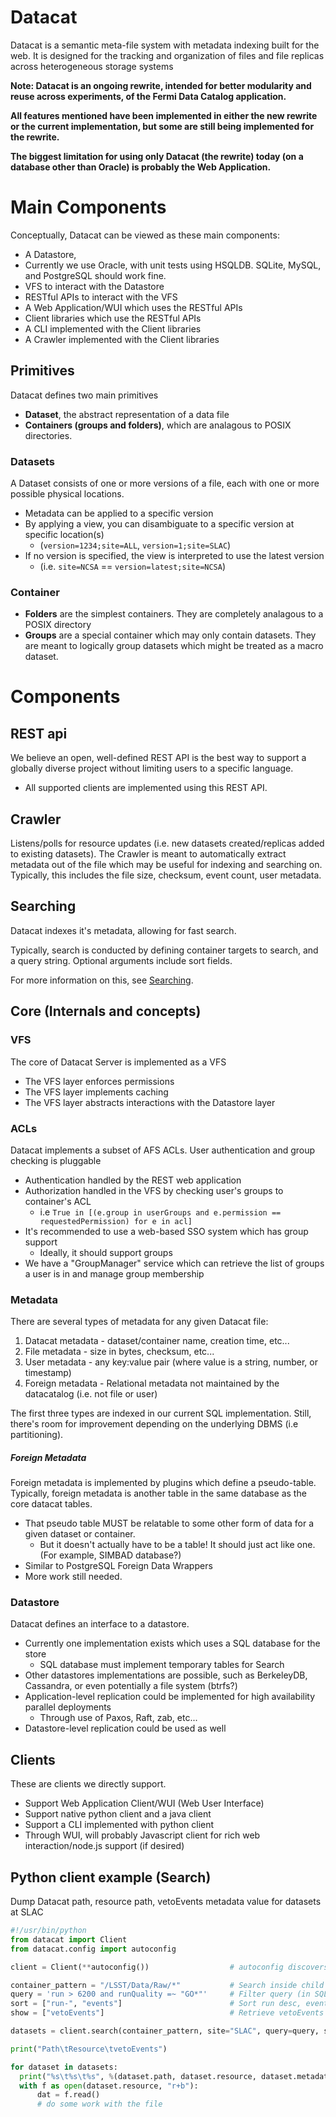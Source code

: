 # Datacat
Datacat is a semantic meta-file system with metadata indexing built for the web. It is designed for the tracking and organization of files and file replicas across heterogeneous storage systems


**Note: Datacat is an ongoing rewrite, intended for better modularity and reuse across experiments, of the Fermi Data Catalog application.**

**All features mentioned have been implemented in either the new rewrite or the current implementation, but some are still being implemented for the rewrite.**

**The biggest limitation for using only Datacat (the rewrite) today (on a database other than Oracle) is probably the Web Application.**

# Main Components
Conceptually, Datacat can be viewed as these main components:
*   A Datastore, 
   *   Currently we use Oracle, with unit tests using HSQLDB. SQLite, MySQL, and PostgreSQL should work fine.
*   VFS to interact with the Datastore
*   RESTful APIs to interact with the VFS
*   A Web Application/WUI which uses the RESTful APIs
*   Client libraries which use the RESTful APIs
*   A CLI implemented with the Client libraries
*   A Crawler implemented with the Client libraries

## Primitives
Datacat defines two main primitives
*   **Dataset**, the abstract representation of a data file
*   **Containers (groups and folders)**, which are analagous to POSIX directories.

### Datasets
A Dataset consists of one or more versions of a file, each with one or more possible physical locations.
*   Metadata can be applied to a specific version
*   By applying a view, you can disambiguate to a specific version at specific location(s)
    *   (`version=1234;site=ALL`, `version=1;site=SLAC`)
*   If no version is specified, the view is interpreted to use the latest version
    *   (i.e. `site=NCSA` == `version=latest;site=NCSA`)

### Container
*   **Folders** are the simplest containers. They are completely analagous to a POSIX directory
*   **Groups** are a special container which may only contain datasets. They are meant to logically group datasets which might be treated as a macro dataset.

# Components
## REST api
We believe an open, well-defined REST API is the best way to support a globally diverse project without limiting users to a specific language.
*   All supported clients are implemented using this REST API.

## Crawler
Listens/polls for resource updates (i.e. new datasets created/replicas added to existing datasets). The Crawler is meant to automatically extract metadata out of the file which may be useful for indexing and searching on. Typically, this includes the file size, checksum, event count, user metadata.

## Searching
Datacat indexes it's metadata, allowing for fast search.

Typically, search is conducted by defining container targets to search, and a query string. Optional arguments include sort fields.

For more information on this, see [Searching](./Searching.md).

## Core (Internals and concepts)
### VFS
The core of Datacat Server is implemented as a VFS
*   The VFS layer enforces permissions
*   The VFS layer implements caching
*   The VFS layer abstracts interactions with the Datastore layer

### ACLs
Datacat implements a subset of AFS ACLs. User authentication and group checking is pluggable
*   Authentication handled by the REST web application
*   Authorization handled in the VFS by checking user's groups to container's ACL
    *  i.e `True in [(e.group in userGroups and e.permission == requestedPermission) for e in acl]`
*   It's recommended to use a web-based SSO system which has group support&nbsp;
    *  Ideally, it should support groups
*   We have a &quot;GroupManager&quot; service which can retrieve the list of groups a user is in and manage group membership

### Metadata
There are several types of metadata for any given Datacat file:

1.  Datacat metadata - dataset/container name, creation time, etc...
2.  File metadata - size in bytes, checksum, etc...
3.  User metadata - any key:value pair (where value is a string, number, or timestamp)
4.  Foreign metadata - Relational metadata not maintained by the datacatalog (i.e. not file or user)

The first three types are indexed in our current SQL implementation. Still, there's room for improvement depending on the underlying DBMS (i.e partitioning).

##### Foreign Metadata
Foreign metadata is implemented by plugins which define a pseudo-table. Typically, foreign metadata is another table in the same database as the core datacat tables.
*   That pseudo table MUST be relatable to some other form of data for a given dataset or container.
    *   But it doesn't actually have to be a table! It should just act like one. (For example, SIMBAD database?)
*   Similar to PostgreSQL Foreign Data Wrappers
*   More work still needed.

### Datastore
Datacat defines an interface to a datastore.
*   Currently one implementation exists which uses a SQL database for the store
    *   SQL database must implement temporary tables for Search
*   Other datastores implementations are possible, such as BerkeleyDB, Cassandra, or even potentially a file system (btrfs?)
*   Application-level replication could be implemented for high availability parallel deployments
    *   Through use of Paxos, Raft, zab, etc...
*   Datastore-level replication could be used as well

## Clients
These are clients we directly support.
*   Support Web Application Client/WUI (Web User Interface)
*   Support native python client and a java client
*   Support a CLI implemented with python client
*   Through WUI, will probably Javascript client for rich web interaction/node.js support (if desired)

## Python client example (Search)

Dump Datacat path, resource path, vetoEvents metadata value for datasets at SLAC


```python
#!/usr/bin/python
from datacat import Client
from datacat.config import autoconfig

client = Client(**autoconfig())                  # autoconfig discovers URL, user info

container_pattern = "/LSST/Data/Raw/*"           # Search inside child containers of Raw
query = 'run > 6200 and runQuality =~ "GO*"'     # Filter query (in SQL: run > 6200 AND runQuality LIKE 'GO%')
sort = ["run-", "events"]                        # Sort run desc, events asc (asc default). These are retrieved
show = ["vetoEvents"]                            # Retrieve vetoEvents metadata as well

datasets = client.search(container_pattern, site="SLAC", query=query, sort=sort, show=show)

print("Path\tResource\tvetoEvents")

for dataset in datasets:
  print("%s\t%s\t%s", %(dataset.path, dataset.resource, dataset.metadata['vetoEvents']))
  with f as open(dataset.resource, "r+b"):
      dat = f.read()
      # do some work with the file

```
